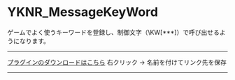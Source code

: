 # YKNR_MessageKeyWord

[Res]: https://raw.githubusercontent.com/Yakinori0424/RPGMakerMVPlugins/master/YKNR_MessageKeyWord/YKNR_MessageKeyWord.js "YKNR_MessageKeyWord.js"

ゲームでよく使うキーワードを登録し、制御文字（\KW[***]）で呼び出せるようになります。

---

[プラグインのダウンロードはこちら][Res]
右クリック → 名前を付けてリンク先を保存

---

